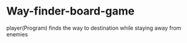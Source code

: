 # Way-finder-board-game
player(Program) finds the way to destination while staying away from enemies
